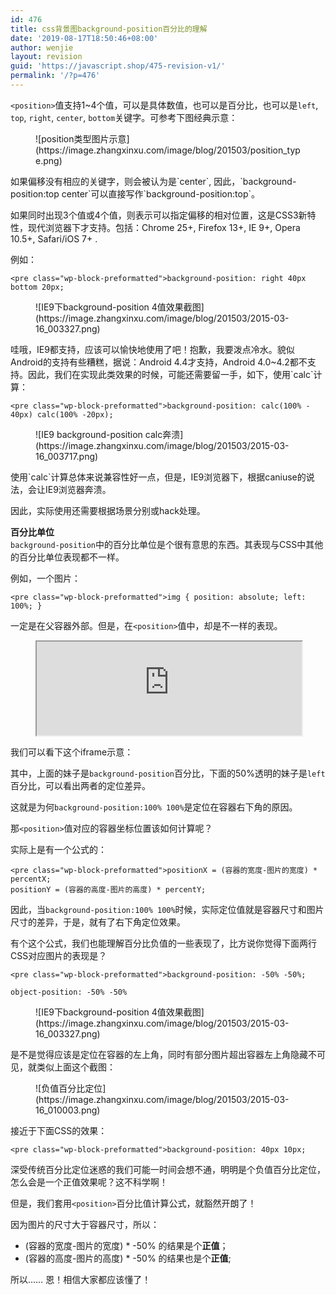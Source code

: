 ```yaml
---
id: 476
title: css背景图background-position百分比的理解
date: '2019-08-17T18:50:46+08:00'
author: wenjie
layout: revision
guid: 'https://javascript.shop/475-revision-v1/'
permalink: '/?p=476'
---
```


`<position>`值支持1~4个值，可以是具体数值，也可以是百分比，也可以是`left`, `top`, `right`, `center`, `bottom`关键字。可参考下图经典示意：

<figure class="wp-block-image">![position类型图片示意](https://image.zhangxinxu.com/image/blog/201503/position_type.png)</figure>如果偏移没有相应的关键字，则会被认为是`center`, 因此，`background-position:top center`可以直接写作`background-position:top`。

如果同时出现3个值或4个值，则表示可以指定偏移的相对位置，这是CSS3新特性，现代浏览器下才支持。包括：Chrome 25+, Firefox 13+, IE 9+, Opera 10.5+, Safari/iOS 7+ .

例如：

```
<pre class="wp-block-preformatted">background-position: right 40px bottom 20px;
```

<figure class="wp-block-image">![IE9下background-position 4值效果截图](https://image.zhangxinxu.com/image/blog/201503/2015-03-16_003327.png)</figure>哇哦，IE9都支持，应该可以愉快地使用了吧！抱歉，我要泼点冷水。貌似Android的支持有些糟糕，据说：Android 4.4才支持，Android 4.0~4.2都不支持。因此，我们在实现此类效果的时候，可能还需要留一手，如下，使用`calc`计算：

```
<pre class="wp-block-preformatted">background-position: calc(100% - 40px) calc(100% -20px);
```

<figure class="wp-block-image">![IE9 background-position calc奔溃](https://image.zhangxinxu.com/image/blog/201503/2015-03-16_003717.png)</figure>使用`calc`计算总体来说兼容性好一点，但是，IE9浏览器下，根据caniuse的说法，会让IE9浏览器奔溃。

因此，实际使用还需要根据场景分别或hack处理。

**百分比单位**  
`background-position`中的百分比单位是个很有意思的东西。其表现与CSS中其他的百分比单位表现都不一样。

例如，一个图片：

```
<pre class="wp-block-preformatted">img { position: absolute; left: 100%; }
```

一定是在父容器外部。但是，在`<position>`值中，却是不一样的表现。

<figure><iframe allowfullscreen="true" src="https://www.zhangxinxu.com/study/201503/position-percent.html" width="100%"></iframe></figure>我们可以看下这个iframe示意：

其中，上面的妹子是`background-position`百分比，下面的50%透明的妹子是`left`百分比，可以看出两者的定位差异。

这就是为何`background-position:100% 100%`是定位在容器右下角的原因。

那`<position>`值对应的容器坐标位置该如何计算呢？

实际上是有一个公式的：

```
<pre class="wp-block-preformatted">positionX = (容器的宽度-图片的宽度) * percentX;
positionY = (容器的高度-图片的高度) * percentY;
```

因此，当`background-position:100% 100%`时候，实际定位值就是容器尺寸和图片尺寸的差异，于是，就有了右下角定位效果。

有个这个公式，我们也能理解百分比负值的一些表现了，比方说你觉得下面两行CSS对应图片的表现是？

```
<pre class="wp-block-preformatted">background-position: -50% -50%;

object-position: -50% -50%
```

<figure class="wp-block-image">![IE9下background-position 4值效果截图](https://image.zhangxinxu.com/image/blog/201503/2015-03-16_003327.png)</figure>是不是觉得应该是定位在容器的左上角，同时有部分图片超出容器左上角隐藏不可见，就类似上面这个截图：

<figure class="wp-block-image">![负值百分比定位](https://image.zhangxinxu.com/image/blog/201503/2015-03-16_010003.png)</figure>接近于下面CSS的效果：

```
<pre class="wp-block-preformatted">background-position: 40px 10px;
```

深受传统百分比定位迷惑的我们可能一时间会想不通，明明是个负值百分比定位，怎么会是一个正值效果呢？这不科学啊！

但是，我们套用`<position>`百分比值计算公式，就豁然开朗了！

因为图片的尺寸大于容器尺寸，所以：

- (容器的宽度-图片的宽度) \* -50% 的结果是个**正值**；
- (容器的高度-图片的高度) \* -50% 的结果也是个**正值**;

所以…… 恩！相信大家都应该懂了！